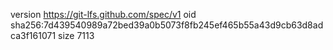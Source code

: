 version https://git-lfs.github.com/spec/v1
oid sha256:7d439540989a72bed39a0b5073f8fb245ef465b55a43d9cb63d8adca3f161071
size 7113
